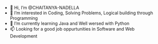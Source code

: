 - 👋 Hi, I’m @CHAITANYA-NADELLA
- 👀 I’m interested in Coding, Solving Problems, Logical building through Programming
- 🌱 I’m currently learning Java and Well wersed with Python
- 📫 Looking for a good job oppurtunities in Software and Web Development

<!---
CHAITANYA-NADELLA/CHAITANYA-NADELLA is a ✨ special ✨ repository because its `README.md` (this file) appears on your GitHub profile.
You can click the Preview link to take a look at your changes.
--->
